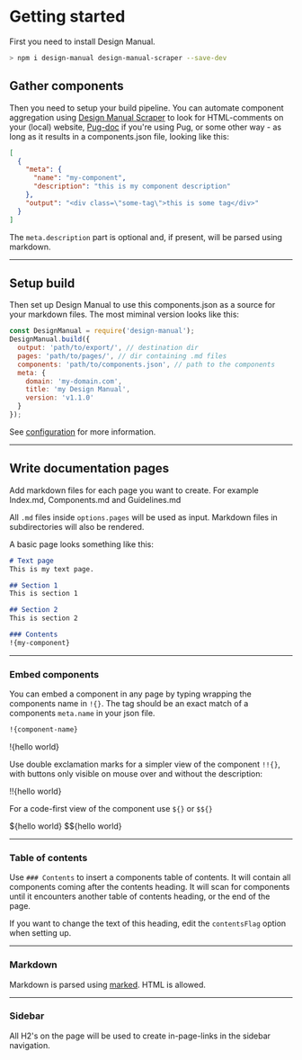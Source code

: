 # Getting started

First you need to install Design Manual.

```bash
> npm i design-manual design-manual-scraper --save-dev
```

## Gather components
Then you need to setup your build pipeline. You can automate component aggregation using [Design Manual Scraper](https://www.npmjs.com/package/design-manual-scraper) to look for HTML-comments on your (local) website, [Pug-doc](https://www.npmjs.com/package/pug-doc) if you're using Pug, or some other way - as long as it results in a components.json file, looking like this:

```json
[
  {
    "meta": {
      "name": "my-component",
      "description": "this is my component description"
    },
    "output": "<div class=\"some-tag\">this is some tag</div>"
  }
]
```

The `meta.description` part is optional and, if present, will be parsed using markdown.

---

## Setup build
Then set up Design Manual to use this components.json as a source for your markdown files. The most miminal version looks like this:

```js
const DesignManual = require('design-manual');
DesignManual.build({
  output: 'path/to/export/', // destination dir
  pages: 'path/to/pages/', // dir containing .md files
  components: 'path/to/components.json', // path to the components
  meta: {
    domain: 'my-domain.com',
    title: 'my Design Manual',
    version: 'v1.1.0'
  }
});
```

See [configuration](configuration.html) for more information.

---

## Write documentation pages
Add markdown files for each page you want to create. For example Index.md, Components.md and Guidelines.md

All `.md` files inside `options.pages` will be used as input. Markdown files in subdirectories will also be rendered.

A basic page looks something like this:

```markdown
# Text page
This is my text page.

## Section 1
This is section 1

## Section 2
This is section 2

### Contents
!{my-component}
```

---

### Embed components
You can embed a component in any page by typing wrapping the components name in `!​{}`.
The tag should be an exact match of a components `meta.name` in your json file.

```markdown
!{component-name}
```

!{hello world}

Use double exclamation marks for a simpler view of the component  `!!​{}`, with buttons only visible on mouse over and without the description:

!!{hello world}

For a code-first view of the component use `$​{}` or `$$​{}`

${hello world}
$${hello world}

---

### Table of contents
Use `### Contents` to insert a components table of contents. It will contain all components coming after the contents heading. It will scan for components until it encounters another table of contents heading, or the end of the page.

If you want to change the text of this heading, edit the `contentsFlag` option when setting up.

---

### Markdown
Markdown is parsed using [marked](https://github.com/chjj/marked). HTML is allowed.

---

### Sidebar
All H2's on the page will be used to create in-page-links in the sidebar navigation.